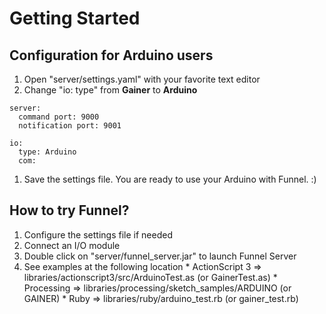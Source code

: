 # Getting Started #

## Configuration for Arduino users ##
  1. Open "server/settings.yaml" with your favorite text editor
  1. Change "io: type" from **Gainer** to **Arduino**
```
server:
  command port: 9000
  notification port: 9001

io:
  type: Arduino
  com: 
```
  1. Save the settings file. You are ready to use your Arduino with Funnel. :)


## How to try Funnel? ##
  1. Configure the settings file if needed
  1. Connect an I/O module
  1. Double click on "server/funnel\_server.jar" to launch Funnel Server
  1. See examples at the following location
    * ActionScript 3 => libraries/actionscript3/src/ArduinoTest.as (or GainerTest.as)
    * Processing => libraries/processing/sketch\_samples/ARDUINO (or GAINER)
    * Ruby => libraries/ruby/arduino\_test.rb (or gainer\_test.rb)